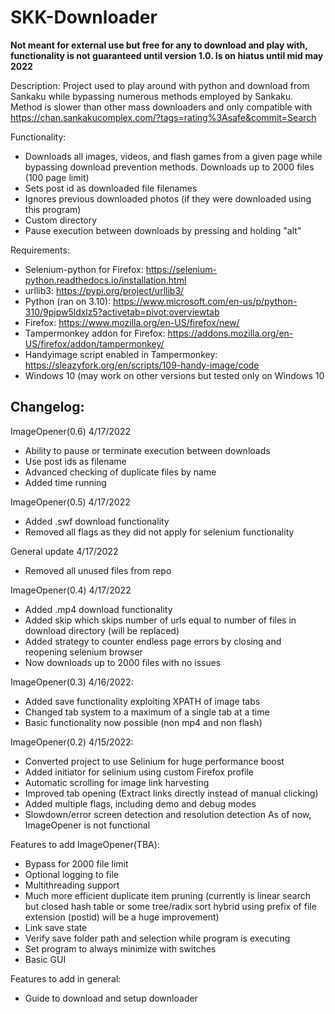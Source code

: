 # SKK-Downloader
**Not meant for external use but free for any to download and play with, functionality is not guaranteed until version 1.0. Is on hiatus until mid may 2022**

Description:
Project used to play around with python and download from Sankaku while bypassing numerous methods employed by Sankaku. Method is slower than other mass downloaders and only compatible with https://chan.sankakucomplex.com/?tags=rating%3Asafe&commit=Search

Functionality:
- Downloads all images, videos, and flash games from a given page while bypassing download prevention methods. Downloads up to 2000 files (100 page limit)
- Sets post id as downloaded file filenames
- Ignores previous downloaded photos (if they were downloaded using this program)
- Custom directory
- Pause execution between downloads by pressing and holding "alt"

Requirements:
- Selenium-python for Firefox: https://selenium-python.readthedocs.io/installation.html
- urllib3: https://pypi.org/project/urllib3/
- Python (ran on 3.10): https://www.microsoft.com/en-us/p/python-310/9pjpw5ldxlz5?activetab=pivot:overviewtab
- Firefox: https://www.mozilla.org/en-US/firefox/new/
- Tampermonkey addon for Firefox: https://addons.mozilla.org/en-US/firefox/addon/tampermonkey/
- Handyimage script enabled in Tampermonkey: https://sleazyfork.org/en/scripts/109-handy-image/code
- Windows 10 (may work on other versions but tested only on Windows 10


## Changelog:

ImageOpener(0.6) 4/17/2022
- Ability to pause or terminate execution between downloads
- Use post ids as filename
- Advanced checking of duplicate files by name
- Added time running

ImageOpener(0.5) 4/17/2022
- Added .swf download functionality
- Removed all flags as they did not apply for selenium functionality

General update 4/17/2022
- Removed all unused files from repo

ImageOpener(0.4) 4/17/2022
- Added .mp4 download functionality
- Added skip which skips number of urls equal to number of files in download directory (will be replaced)
- Added strategy to counter endless page errors by closing and reopening selenium browser
- Now downloads up to 2000 files with no issues


ImageOpener(0.3) 4/16/2022:
- Added save functionality exploiting XPATH of image tabs
- Changed tab system to a maximum of a single tab at a time
- Basic functionality now possible (non mp4 and non flash)

ImageOpener(0.2) 4/15/2022:
- Converted project to use Selinium for huge performance boost
- Added initiator for selinium using custom Firefox profile
- Automatic scrolling for image link harvesting
- Improved tab opening (Extract links directly instead of manual clicking)
- Added multiple flags, including demo and debug modes
- Slowdown/error screen detection and resolution detection
As of now, ImageOpener is not functional

Features to add ImageOpener(TBA):
- Bypass for 2000 file limit
- Optional logging to file 
- Multithreading support
- Much more efficient duplicate item pruning (currently is linear search but closed hash table or some tree/radix sort hybrid using prefix of file extension (postid) will be a huge improvement)
- Link save state
- Verify save folder path and selection while program is executing
- Set program to always minimize with switches
- Basic GUI

Features to add in general:
- Guide to download and setup downloader
